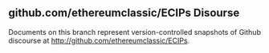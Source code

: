 ## github.com/ethereumclassic/ECIPs Disourse

Documents on this branch represent version-controlled snapshots of Github discourse at http://github.com/ethereumclassic/ECIPs.


